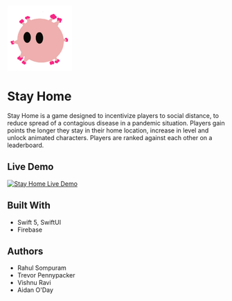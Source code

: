 <img src="https://github.com/rahulsompuram/Stay-Home/blob/master/docs/pinkboi.gif?raw=true" width="150" />

# Stay Home

Stay Home is a game designed to incentivize players to social distance, to reduce spread of a contagious disease in a pandemic situation. Players gain points the longer they stay in their home location, increase in level and unlock animated characters. Players are ranked against each other on a leaderboard.

## Live Demo
[![Stay Home Live Demo](https://img.youtube.com/vi/O8A9OB45aTs/0.jpg)](https://www.youtube.com/watch?v=O8A9OB45aTs)

## Built With

- Swift 5, SwiftUI
- Firebase

## Authors

- Rahul Sompuram
- Trevor Pennypacker
- Vishnu Ravi
- Aidan O'Day

